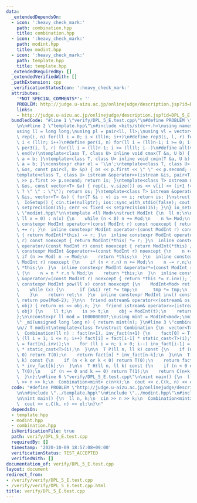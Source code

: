 ```yaml
---
data:
  _extendedDependsOn:
  - icon: ':heavy_check_mark:'
    path: combination.hpp
    title: combination.hpp
  - icon: ':heavy_check_mark:'
    path: modint.hpp
    title: modint.hpp
  - icon: ':heavy_check_mark:'
    path: template.hpp
    title: template.hpp
  _extendedRequiredBy: []
  _extendedVerifiedWith: []
  _pathExtension: cpp
  _verificationStatusIcon: ':heavy_check_mark:'
  attributes:
    '*NOT_SPECIAL_COMMENTS*': ''
    PROBLEM: http://judge.u-aizu.ac.jp/onlinejudge/description.jsp?id=DPL_5_E
    links:
    - http://judge.u-aizu.ac.jp/onlinejudge/description.jsp?id=DPL_5_E
  bundledCode: "#line 1 \"verify/DPL_5_E.test.cpp\"\n#define PROBLEM \"http://judge.u-aizu.ac.jp/onlinejudge/description.jsp?id=DPL_5_E\"\
    \n\n#line 2 \"template.hpp\"\n#include <bits/stdc++.h>\nusing namespace std;\n\
    using ll = long long;\nusing pl = pair<ll, ll>;\nusing vl = vector<ll>;\n#define\
    \ rep(i, n) for(ll i = 0; i < (ll)n; i++)\n#define rep3(i, l, r) for(ll i = l;\
    \ i < (ll)r; i++)\n#define per(i, n) for(ll i = (ll)n-1; i >= 0; i--)\n#define\
    \ per3(i, l, r) for(ll i = (ll)r-1; i >= (ll)l; i--)\n#define all(v) begin(v),\
    \ end(v)\ntemplate<class T, class U> inline void cmax(T &a, U b) { if (a < b)\
    \ a = b; }\ntemplate<class T, class U> inline void cmin(T &a, U b) { if (a > b)\
    \ a = b; }\nconstexpr char el = '\\n';\ntemplate<class T, class U> ostream &operator<<(ostream\
    \ &os, const pair<T, U> &p) { os << p.first << \" \" << p.second; return os; }\n\
    template<class T, class U> istream &operator>>(istream &is, pair<T, U> &p) { is\
    \ >> p.first >> p.second; return is; }\ntemplate<class T> ostream &operator<<(ostream\
    \ &os, const vector<T> &v) { rep(i, v.size()) os << v[i] << (i+1 != (ll)v.size()\
    \ ? \" \" : \"\"); return os; }\ntemplate<class T> istream &operator>>(istream\
    \ &is, vector<T> &v) { for(T &i : v) is >> i; return is; }\nstruct IoSetup {\n\
    \  IoSetup() { cin.tie(nullptr); ios::sync_with_stdio(false); cout << fixed <<\
    \ setprecision(15); cerr << fixed << setprecision(15); }\n} io_setup;\n#line 3\
    \ \"modint.hpp\"\n\ntemplate <ll Mod>\nstruct ModInt {\n  ll n;\n\n  ModInt(const\
    \ ll x = 0) : n(x) {\n    while (n < 0) n += Mod;\n    n %= Mod;\n  }\n\n  inline\
    \ constexpr ModInt operator+(const ModInt r) const noexcept { return ModInt(*this)\
    \ += r; }\n  inline constexpr ModInt operator-(const ModInt r) const noexcept\
    \ { return ModInt(*this) -= r; }\n  inline constexpr ModInt operator*(const ModInt\
    \ r) const noexcept { return ModInt(*this) *= r; }\n  inline constexpr ModInt\
    \ operator/(const ModInt r) const noexcept { return ModInt(*this) /= r; }\n  inline\
    \ constexpr ModInt &operator+=(const ModInt r) noexcept {\n    n += r.n;\n   \
    \ if (n >= Mod) n -= Mod;\n    return *this;\n  }\n  inline constexpr ModInt &operator-=(const\
    \ ModInt r) noexcept {\n    if (n < r.n) n += Mod;\n    n -= r.n;\n    return\
    \ *this;\n  }\n  inline constexpr ModInt &operator*=(const ModInt r) noexcept\
    \ {\n    n = n * r.n % Mod;\n    return *this;\n  }\n  inline constexpr ModInt\
    \ &operator/=(const ModInt r) noexcept { return *this *= r.inv(); }\n\n  inline\
    \ constexpr ModInt pow(ll x) const noexcept {\n    ModInt<Mod> ret(1), tmp(*this);\n\
    \    while (x) {\n      if (x&1) ret *= tmp;\n      tmp *= tmp;\n      x >>= 1;\n\
    \    }\n    return ret;\n  }\n  inline constexpr ModInt inv() const noexcept {\
    \ return pow(Mod-2); }\n\n  friend ostream& operator<<(ostream& os, const ModInt&\
    \ obj) { return os << obj.n; }\n  friend istream& operator>>(istream& is, ModInt&\
    \ obj) {\n    ll t;\n    is >> t;\n    obj = ModInt(t);\n    return is;\n  }\n\
    };\n\nconstexpr ll mod = 1000000007;\nusing mint = ModInt<mod>;\nmint operator\"\
    \" _mi(unsigned long long n) { return mint(n); }\n#line 3 \"combination.hpp\"\n\
    \n// T modint\ntemplate<class T>\nstruct Combination {\n  vector<T> fact, inv_fact;\n\
    \  Combination(ll n) : fact(n+1), inv_fact(n+1) {\n    fact[0] = T(1);\n    for\
    \ (ll i = 1; i <= n; i++) fact[i] = fact[i-1] * static_cast<T>(i);\n    inv_fact[n]\
    \ = fact[n].inv();\n    for (ll i = n; i > 0; i--) inv_fact[i-1] = inv_fact[i]\
    \ * static_cast<T>(i);\n  }\n\n  T P(ll n, ll k) const {\n    if (n < k or k <\
    \ 0) return T(0);\n    return fact[n] * inv_fact[n-k];\n  }\n\n  T C(ll n, ll\
    \ k) const {\n    if (n < k or k < 0) return T(0);\n    return fact[n] * inv_fact[n-k]\
    \ * inv_fact[k];\n  }\n\n  T H(ll n, ll k) const {\n    if (n < 0 or k < 0) return\
    \ T(0);\n    if (n == 0 and k == 0) return T(1);\n    return C(n+k-1, n-1);\n\
    \  }\n};\n#line 6 \"verify/DPL_5_E.test.cpp\"\n\nint main() {\n  ll n, k;\n  cin\
    \ >> n >> k;\n  Combination<mint> c(n+k);\n  cout << c.C(k, n) << el;\n}\n"
  code: "#define PROBLEM \"http://judge.u-aizu.ac.jp/onlinejudge/description.jsp?id=DPL_5_E\"\
    \n\n#include \"../template.hpp\"\n#include \"../modint.hpp\"\n#include \"../combination.hpp\"\
    \n\nint main() {\n  ll n, k;\n  cin >> n >> k;\n  Combination<mint> c(n+k);\n\
    \  cout << c.C(k, n) << el;\n}\n"
  dependsOn:
  - template.hpp
  - modint.hpp
  - combination.hpp
  isVerificationFile: true
  path: verify/DPL_5_E.test.cpp
  requiredBy: []
  timestamp: '2020-10-09 18:57:08+09:00'
  verificationStatus: TEST_ACCEPTED
  verifiedWith: []
documentation_of: verify/DPL_5_E.test.cpp
layout: document
redirect_from:
- /verify/verify/DPL_5_E.test.cpp
- /verify/verify/DPL_5_E.test.cpp.html
title: verify/DPL_5_E.test.cpp
---
```

